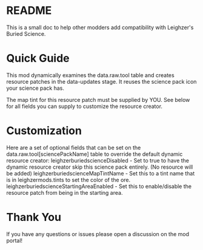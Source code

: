 # README
This is a small doc to help other modders add compatibility with Leighzer's Buried Science.

# Quick Guide
This mod dynamically examines the data.raw.tool table and creates resource patches in the data-updates stage. It reuses the science pack icon your science pack has. 

The map tint for this resource patch must be supplied by YOU. See below for all fields you can supply to customize the resource creator.

# Customization
Here are a set of optional fields that can be set on the data.raw.tool[sciencePackName] table to override the default dynamic resource creator:
leighzerburiedscienceDisabled - Set to true to have the dynamic resource creator skip this science pack entirely. (No resource will be added)
leighzerburiedscienceMapTintName - Set this to a tint name that is in leighzermods.tints to set the color of the ore.
leighzerburiedscienceStartingAreaEnabled - Set this to enable/disable the resource patch from being in the starting area.

# Thank You
If you have any questions or issues please open a discussion on the mod portal!